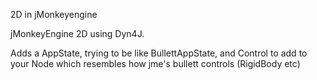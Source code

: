 2D in jMonkeyengine

jMonkeyEngine 2D using Dyn4J.

Adds a AppState, trying to be like BullettAppState, and Control to add to your Node which resembles how jme's bullett controls (RigidBody etc)

